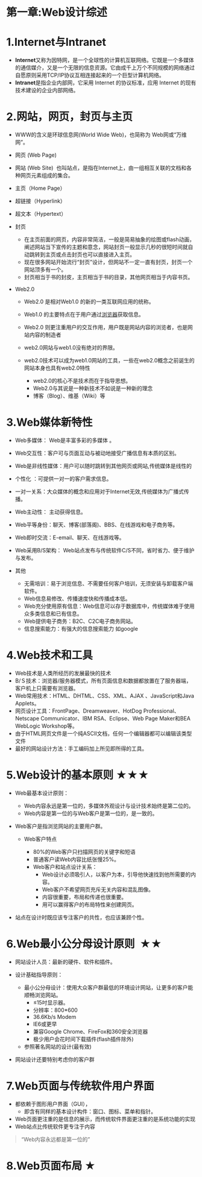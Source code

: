 <h1>第一章:Web设计综述</h1>



# 1.Internet与Intranet

- **Internet**又称为因特网，是一个全球性的计算机互联网络。它既是一个多媒体的通信媒介，又是一个无限的信息资源。它由成千上万个不同规模的网络通过自愿原则采用TCP/IP协议互相连接起来的一个巨型计算机网络。 
- **Intranet**是指企业内部网，它采用 Internet 的协议标准，应用 Internet 的现有技术建设的企业内部网络。 


# 2.网站，网页，封页与主页

- WWW的含义是环球信息网(World Wide Web)，也简称为 Web网或“万维网”。 

- 网页 (Web Page)

- 网站 (Web Site)  也叫站点，是指在Internet上，由一组相互关联的文档和各种网页元素组成的集合。 

- 主页（Home Page） 

- 超链接（Hyperlink） 

- 超文本（Hypertext）

- 封页
  - 在主页前面的网页，内容非常简洁，一般是简易抽象的绘图或flash动画，阐述网站当下宣传的主题和意念，网站封页一般显示几秒的很短时间就自动跳转到主页或点击封页也可以直接进入主页。
  - 现在很多网站开始流行“封页”设计，但网站不一定一直有封页，封页一个网站顶多有一个。
  - 封页相当于书的封皮，主页相当于书的目录，其他网页相当于内容书页。

- Web2.0

  - Web2.0 是相对Web1.0 的新的一类互联网应用的统称。

  - Web1.0 的主要特点在于用户通过[浏览器](http://baike.baidu.com/view/7718.htm)获取信息。

  - Web2.0 则更注重用户的交互作用，用户既是网站内容的浏览者，也是网站内容的制造者

  - web2.0网站与web1.0没有绝对的界限。

  - web2.0技术可以成为web1.0网站的工具，一些在web2.0概念之前诞生的网站本身也具有web2.0特性

    - web2.0的核心不是技术而在于指导思想。
    - Web2.0与其说是一种新技术不如说是一种新的理念
    - 博客（Blog）、维基（Wiki）等


# 3.Web媒体新特性

- Web多媒体： Web是丰富多彩的多媒体 。
- Web交互性：客户可与页面互动与被动地接受广播信息有本质的区别。
- Web是非线性媒体：用户可以随时跳转到其他网页或网站,传统媒体是线性的


- 个性化 ：可提供一对一的客户需求信息。
- 一对一关系：大众媒体的概念和应用对于Internet无效,传统媒体为广播式传播。
- Web主动性： 主动获得信息。
- Web平等身份：聊天、博客(部落阁)、BBS、在线游戏和电子商务等。
- Web即时交流：E-email、聊天、在线游戏等。
- Web采用B/S架构： Web站点发布与传统软件C/S不同，省时省力、便于维护与发布。
- 其他
  - 无需培训：易于浏览信息、不需要任何客户培训，无须安装与卸载客户端软件。
  - Web信息易修改、传播速度快和传播成本低。 
  - Web充分使用原有信息：Web信息可以存于数据库中，传统媒体难于使用众多类信息和已有信息。
  - Web提供电子商务：B2C、C2C电子商务网站。 
  - 信息搜索能力：有强大的信息搜索能力 如google 


# 4.Web技术和工具

- Web技术是人类所经历的发展最快的技术
- B/Ｓ技术：浏览器/服务器模式，所有页面信息和数据都放置在了服务器端，客户机上只需要有浏览器。 
- Web常用技术：HTML、DHTML、CSS、XML、AJAX 、JavaScript和Java Applets。 
- 网页设计工具：FrontPage、Dreamweaver、HotDog Professional、Netscape Communicator、IBM RSA、Eclipse、Web Page Maker和BEA WebLogic Workshop等。
- 由于HTML网页文件是一个纯ASCII文档，任何一个编辑器都可以编辑该类型文件 
- 最好的网站设计方法：手工编码加上所见即所得的工具。 

# 5.Web设计的基本原则 ★★★

- Web最基本设计原则：
  - Web内容永远是第一位的，多媒体外观设计与设计技术始终是第二位的。
  - Web内容是第一位的与Web客户是第一位的，是一致的。


- Web客户是指浏览网站的主要用户群。

  - Web客户特点

    - 80%的Web客户只扫描网页的关键字和短语
    - 普通客户读Web内容比纸张慢25%。
    - Web客户和站点设计关系：
      - Web设计必须吸引人，以客户为本，引导他快速找到他所需要的内容。
      - Web客户不希望网页充斥无关内容和混乱图像。
      - 内容很重要，布局和传递也很重要。
      - 用可以赢得客户的布局特性来创建网页。

- 站点在设计时既应该专注客户的共性，也应该兼顾个性。


# 6.Web最小公分母设计原则  ★★

- 网站设计人员：最新的硬件、软件和插件。
- 设计基础指导原则：

  - 最小公分母设计：使用大众客户群最低的环境设计网站，让更多的客户能顺畅浏览网站。
    - ≤15吋显示器。
    - 分辨率：800*600
    - 36.6Kb/s Modem
    - IE6或更早
    - 兼容Google Chrome、FireFox和360安全浏览器
    - 极少用户会花时间下载插件(flash插件除外)
  - 参照著名网站的设计(最有效)


- 网站设计还要特别考虑你的客户群 

# 7.Web页面与传统软件用户界面
- 都依赖于图形用户界面（GUI），
  - 即含有同样的基本设计构件：窗口、图标、菜单和指针。
- Web页面更注重的是信息的展示，而传统软件界面更注重的是系统功能的实现 
- Web站点比传统软件更专注于内容 
> “Web内容永远都是第一位的” 

# 8.Web页面布局 ★


